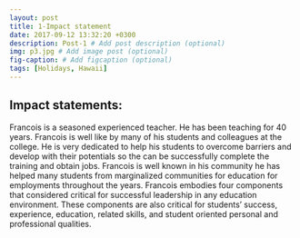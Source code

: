 ```yaml
---
layout: post
title: 1-Impact statement
date: 2017-09-12 13:32:20 +0300
description: Post-1 # Add post description (optional)
img: p3.jpg # Add image post (optional)
fig-caption: # Add figcaption (optional)
tags: [Holidays, Hawaii]
---
```

## Impact statements: 
Francois is a seasoned experienced teacher. He has been teaching for 40 years. Francois is well like by many of his students and colleagues at the college. He is very dedicated to help his students to overcome barriers and develop with their potentials so the can be successfully complete the training and obtain jobs. Francois is well known in his community he has helped many students from marginalized communities for education for employments throughout the years.
Francois embodies four components that considered critical for successful leadership in any education environment. These components are also critical for students’ success, experience, education, related skills, and student oriented personal and professional qualities. 
